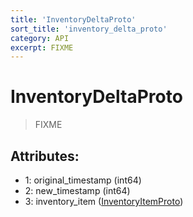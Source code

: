 ```yaml
---
title: 'InventoryDeltaProto'
sort_title: 'inventory_delta_proto'
category: API
excerpt: FIXME
---
```


# InventoryDeltaProto

> FIXME

## Attributes:

- 1: original_timestamp (int64)
- 2: new_timestamp (int64)
- 3: inventory_item ([InventoryItemProto](../InventoryItemProto/)) 
